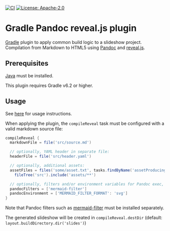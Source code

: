 [![CI](https://github.com/m2ci-msp/gradle-pandoc-reveal-plugin/actions/workflows/main.yml/badge.svg)](https://github.com/m2ci-msp/gradle-pandoc-reveal-plugin/actions/workflows/main.yml)
[![License: Apache-2.0](https://img.shields.io/badge/License-Apache%202.0-blue.svg)](https://www.apache.org/licenses/LICENSE-2.0)

Gradle Pandoc reveal.js plugin
==============================

[Gradle] plugin to apply common build logic to a slideshow project.
Compilation from Markdown to HTML5 using [Pandoc] and [reveal.js].

Prerequisites
-------------

[Java] must be installed.

This plugin requires Gradle v6.2 or higher.

Usage
-----

See [here](https://plugins.gradle.org/plugin/org.m2ci.msp.pandocreveal) for usage instructions.

When applying the plugin, the `compileReveal` task must be configured with a valid markdown source file:

```gradle
compileReveal {
  markdownFile = file('src/source.md')

  // optionally, YAML header in separate file:
  headerFile = file('src/header.yaml')

  // optionally, additional assets:
  assetFiles = files('some/asset.txt', tasks.findByName('assetProducingTask')) +
    fileTree('src').include('assets/**')

  // optionally, filters and/or environment variables for Pandoc exec, e.g.,:
  pandocFilters = ['mermaid-filter']
  pandocEnvironment = ['MERMAID_FILTER_FORMAT': 'svg']
}
```

Note that Pandoc filters such as [mermaid-filter] must be installed separately.

The generated slideshow will be created in `compileReveal.destDir` (default: `layout.buildDirectory.dir('slides')`)

[Gradle]: https://gradle.org
[Pandoc]: https://pandoc.org/
[reveal.js]: https://revealjs.com/
[Java]: https://www.java.com/
[mermaid-filter]: https://github.com/raghur/mermaid-filter
